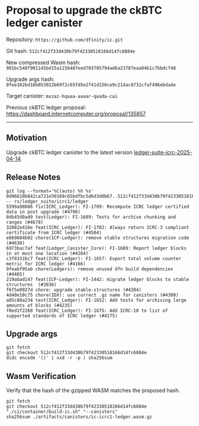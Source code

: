 # Proposal to upgrade the ckBTC ledger canister

Repository: `https://github.com/dfinity/ic.git`

Git hash: `512cf412f33d430b79f42330518166d14fc6884e`

New compressed Wasm hash: `901bc548f901145bd15a1156487eed703705794ad6a23787eaa04b1c7bbdcf48`

Upgrade args hash: `0fee102bd16b053022b69f2c65fd5e2f41d150ce9c214ac8731cfaf496ebda4e`

Target canister: `mxzaz-hqaaa-aaaar-qaada-cai`

Previous ckBTC ledger proposal: https://dashboard.internetcomputer.org/proposal/135857

---

## Motivation

Upgrade ckBTC ledger canister to the latest
version [ledger-suite-icrc-2025-04-14](https://github.com/dfinity/ic/releases/tag/ledger-suite-icrc-2025-04-14).

## Release Notes

```
git log --format='%C(auto) %h %s' 0d96610b842ca721e50169c65bdfbc5d6d3d8b67..512cf412f33d430b79f42330518166d14fc6884e -- rs/ledger_suite/icrc1/ledger
5599a98606 fix(ICRC_Ledger): FI-1709: Recompute ICRC ledger certified data in post upgrade (#4796)
8db45d0ad9 test(Ledger): FI-1689: Tests for archive chunking and ranges (#4678)
32082e416e feat(ICRC_Ledger): FI-1702: Always return ICRC-3 compliant certificate from ICRC ledger (#4504)
e669604b02 chore(ICP-Ledger): remove stable structures migration code (#4630)
6973bac7af feat(Ledger_Canister_Core): FI-1689: Report ledger blocks in at most one location (#4264)
c3f0331bc7 feat(ICRC_Ledger): FI-1657: Export total volume counter metric for ICRC ledger (#4166)
9feabf95ab chore(Ledgers): remove unused dfn build dependencies (#4465)
219abad147 feat(ICP-Ledger): FI-1442: migrate ledger blocks to stable structures  (#3836)
f6f5e0927d chore: upgrade stable-structures (#4284)
4d40e10c75 chore(IDX): use correct .gz name for canisters (#4300)
a05c88a234 test(ICRC_Ledger): FI-1652: Add tests for archiving large amounts of blocks (#4235)
f0ed1f2268 feat(ICRC_Ledger): FI-1675: Add ICRC-10 to list of supported standards of ICRC ledger (#4175)
 ```

## Upgrade args

```
git fetch
git checkout 512cf412f33d430b79f42330518166d14fc6884e
didc encode '()' | xxd -r -p | sha256sum
```

## Wasm Verification

Verify that the hash of the gzipped WASM matches the proposed hash.

```
git fetch
git checkout 512cf412f33d430b79f42330518166d14fc6884e
"./ci/container/build-ic.sh" "--canisters"
sha256sum ./artifacts/canisters/ic-icrc1-ledger.wasm.gz
```